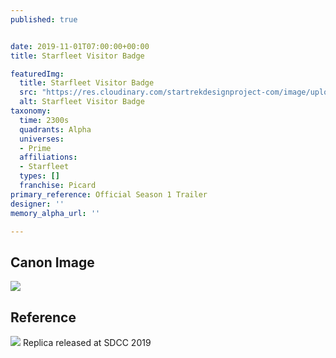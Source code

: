 ```yaml
---
published: true


date: 2019-11-01T07:00:00+00:00
title: Starfleet Visitor Badge

featuredImg:
  title: Starfleet Visitor Badge
  src: "https://res.cloudinary.com/startrekdesignproject-com/image/upload/v1572640956/StarfleetVisitorBadge.png"
  alt: Starfleet Visitor Badge
taxonomy:
  time: 2300s
  quadrants: Alpha
  universes:
  - Prime
  affiliations:
  - Starfleet
  types: []
  franchise: Picard
primary_reference: Official Season 1 Trailer
designer: ''
memory_alpha_url: ''

---
```

## Canon Image

![](https://res.cloudinary.com/startrekdesignproject-com/image/upload/v1572641230/StarfleetVisitorBadge_PicardTrailer.jpg)

## Reference


![](https://res.cloudinary.com/startrekdesignproject-com/image/upload/v1572641230/StarfleetVisitorBadge_Ref.jpg) Replica released at SDCC 2019 